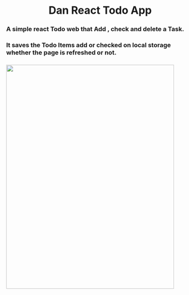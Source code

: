 <h1 align=center>Dan React Todo App</h1>

### A simple react Todo web that Add , check and delete a Task.

### It saves the Todo Items add or checked on local storage whether the page is refreshed or not.  

###

<img src="https://github.com/da-nn-yy/DanyReactToDo/assets/127424822/6df481d3-b92d-44ca-8e8d-d0bdd8ab07b6" height="600" width="450" align="center"/>

